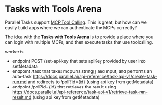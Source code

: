 # Tasks with Tools Arena

Parallel Tasks support [MCP Tool Calling](https://docs.parallel.ai/features/mcp-tool-call). This is great, but how can we easily build apps where we can authenticate the MCPs correctly?

The idea with the **Tasks with Tools Arena** is to provide a place where you can login with multiple MCPs, and then execute tasks that use toolcalling.

worker.ts

- endpoint POST /set-api-key that sets apiKey provided by user into setMetadata
- endpoint /task that takes mcpUrls:string[] and input, and performs an auto-task https://docs.parallel.ai/api-reference/task-api-v1/create-task-run.md and redirects to /poll?id={id} (using api key from getMetadata)
- endpoint /poll?id={id} that retrieves the result using https://docs.parallel.ai/api-reference/task-api-v1/retrieve-task-run-result.md (using api key from getMetadata)
